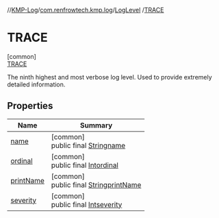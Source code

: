 //[KMP-Log](../../../../index.md)/[com.renfrowtech.kmp.log](../../index.md)/[LogLevel](../index.md)
/[TRACE](index.md)

# TRACE

[common]\
[TRACE](index.md)

The ninth highest and most verbose log level. Used to provide extremely detailed information.

## Properties

| Name | Summary |
|---|---|
| [name](index.md#-372974862%2FProperties%2F-747210664) | [common]<br>public final [String](https://kotlinlang.org/api/latest/jvm/stdlib/kotlin/-string/index.html)[name](index.md#-372974862%2FProperties%2F-747210664) |
| [ordinal](index.md#-739389684%2FProperties%2F-747210664) | [common]<br>public final [Int](https://kotlinlang.org/api/latest/jvm/stdlib/kotlin/-int/index.html)[ordinal](index.md#-739389684%2FProperties%2F-747210664) |
| [printName](index.md#-21287245%2FProperties%2F-747210664) | [common]<br>public final [String](https://kotlinlang.org/api/latest/jvm/stdlib/kotlin/-string/index.html)[printName](index.md#-21287245%2FProperties%2F-747210664) |
| [severity](index.md#-1780368686%2FProperties%2F-747210664) | [common]<br>public final [Int](https://kotlinlang.org/api/latest/jvm/stdlib/kotlin/-int/index.html)[severity](index.md#-1780368686%2FProperties%2F-747210664) |
